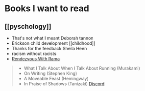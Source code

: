 # Books I want to read
## [[pyschology]]
- That's not what I meant Deborah tannon 
- Erickson child development [[childhood]]
- Thanks for the feedback Sheila Heen 
- racism without racists
- [Rendezvous With Rama](https://www.youtube.com/watch?v=2dL_Sjg6QIE)
> - What I Talk About When I Talk About Running (Murakami)
> - On Writing (Stephen King)
> - A Moveable Feast (Hemingway)
> - In Praise of Shadows (Tanizaki)
> [Discord](https://discord.com/channels/686053708261228577/805952223124520961/925279692116877343)
